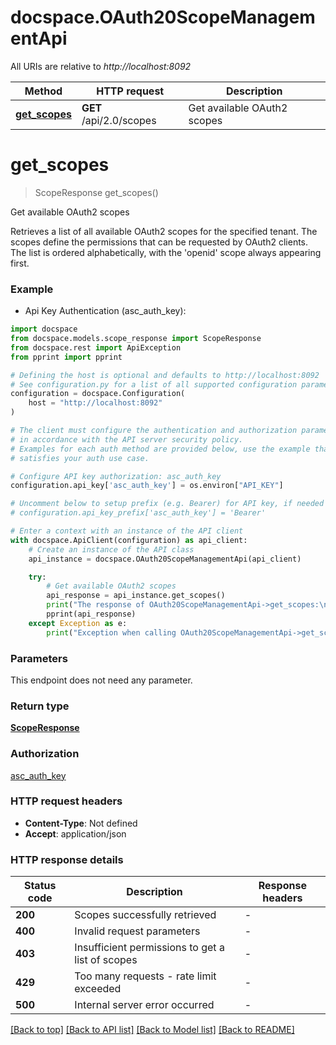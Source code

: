 # docspace.OAuth20ScopeManagementApi

All URIs are relative to *http://localhost:8092*

Method | HTTP request | Description
------------- | ------------- | -------------
[**get_scopes**](OAuth20ScopeManagementApi.md#get_scopes) | **GET** /api/2.0/scopes | Get available OAuth2 scopes


# **get_scopes**
> ScopeResponse get_scopes()

Get available OAuth2 scopes

Retrieves a list of all available OAuth2 scopes for the specified tenant. The scopes define the permissions that can be requested by OAuth2 clients. The list is ordered alphabetically, with the 'openid' scope always appearing first.

### Example

* Api Key Authentication (asc_auth_key):

```python
import docspace
from docspace.models.scope_response import ScopeResponse
from docspace.rest import ApiException
from pprint import pprint

# Defining the host is optional and defaults to http://localhost:8092
# See configuration.py for a list of all supported configuration parameters.
configuration = docspace.Configuration(
    host = "http://localhost:8092"
)

# The client must configure the authentication and authorization parameters
# in accordance with the API server security policy.
# Examples for each auth method are provided below, use the example that
# satisfies your auth use case.

# Configure API key authorization: asc_auth_key
configuration.api_key['asc_auth_key'] = os.environ["API_KEY"]

# Uncomment below to setup prefix (e.g. Bearer) for API key, if needed
# configuration.api_key_prefix['asc_auth_key'] = 'Bearer'

# Enter a context with an instance of the API client
with docspace.ApiClient(configuration) as api_client:
    # Create an instance of the API class
    api_instance = docspace.OAuth20ScopeManagementApi(api_client)

    try:
        # Get available OAuth2 scopes
        api_response = api_instance.get_scopes()
        print("The response of OAuth20ScopeManagementApi->get_scopes:\n")
        pprint(api_response)
    except Exception as e:
        print("Exception when calling OAuth20ScopeManagementApi->get_scopes: %s\n" % e)
```



### Parameters

This endpoint does not need any parameter.

### Return type

[**ScopeResponse**](ScopeResponse.md)

### Authorization

[asc_auth_key](../README.md#asc_auth_key)

### HTTP request headers

 - **Content-Type**: Not defined
 - **Accept**: application/json

### HTTP response details

| Status code | Description | Response headers |
|-------------|-------------|------------------|
**200** | Scopes successfully retrieved |  -  |
**400** | Invalid request parameters |  -  |
**403** | Insufficient permissions to get a list of scopes |  -  |
**429** | Too many requests - rate limit exceeded |  -  |
**500** | Internal server error occurred |  -  |

[[Back to top]](#) [[Back to API list]](../README.md#documentation-for-api-endpoints) [[Back to Model list]](../README.md#documentation-for-models) [[Back to README]](../README.md)

